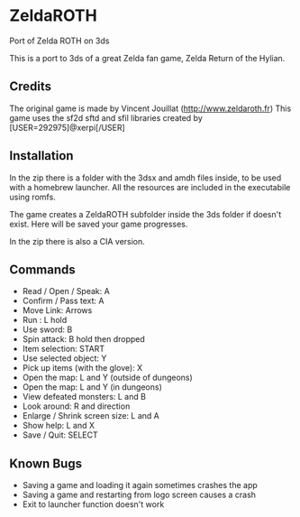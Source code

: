 # ZeldaROTH
Port of Zelda ROTH on 3ds

This is a port to 3ds of a great Zelda fan game, Zelda Return of the Hylian.

Credits
--------
The original game is made by Vincent Jouillat (http://www.zeldaroth.fr)
This game uses the sf2d sftd and sfil libraries created by [USER=292975]@xerpi[/USER]

Installation
--------

In the zip there is a folder with the 3dsx and amdh files inside, to be used with a homebrew launcher. All the resources are included in the executabile using romfs.

The game creates a ZeldaROTH subfolder inside the 3ds folder if doesn't exist. Here will be saved your game progresses.

In the zip there is also a CIA version.

Commands
--------
- Read / Open / Speak: A
- Confirm / Pass text: A
- Move Link: Arrows
- Run : L hold
- Use sword: B
- Spin attack: B hold then dropped
- Item selection: START
- Use selected object: Y
- Pick up items (with the glove): X
- Open the map: L and Y (outside of dungeons)
- Open the map: L and Y (in dungeons)
- View defeated monsters: L and B
- Look around: R and direction
- Enlarge / Shrink screen size: L and A
- Show help: L and X
- Save / Quit: SELECT

Known Bugs
--------

- Saving a game and loading it again sometimes crashes the app
- Saving a game and restarting from logo screen causes a crash
- Exit to launcher function doesn't work
